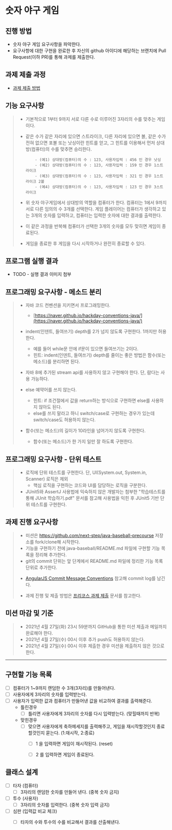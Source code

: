# 숫자 야구 게임
## 진행 방법
* 숫자 야구 게임 요구사항을 파악한다.
* 요구사항에 대한 구현을 완료한 후 자신의 github 아이디에 해당하는 브랜치에 Pull Request(이하 PR)를 통해 과제를 제출한다.

## 과제 제출 과정
* [과제 제출 방법](https://github.com/next-step/nextstep-docs/tree/master/precourse)

## 기능 요구사항
>* 기본적으로 1부터 9까지 서로 다른 수로 이루어진 3자리의 수를 맞추는 게임이다.
>* 같은 수가 같은 자리에 있으면 스트라이크, 다른 자리에 있으면 볼, 같은 수가 전혀 없으면 포볼 또는 낫싱이란 힌트를 얻고, 그 힌트를 이용해서 먼저 상대방(컴퓨터)의 수를 맞추면 승리한다.
>
>
>           - (예1) 상대방(컴퓨터)의 수 : 123, 사용자입력 : 456 인 경우 낫싱
>           - (예2) 상대방(컴퓨터)의 수 : 123, 사용자입력 : 159 인 경우 1스트라이크
>           - (예3) 상대방(컴퓨터)의 수 : 123, 사용자입력 : 321 인 경우 1스트라이크 2볼
>           - (예4) 상대방(컴퓨터)의 수 : 123, 사용자입력 : 123 인 경우 3스트라이크
>* 위 숫자 야구게임에서 상대방의 역할을 컴퓨터가 한다. 컴퓨터는 1에서 9까지 서로 다른 임의의 수 3개를 선택한다. 게임 플레이어는 컴퓨터가 생각하고 있는 3개의 숫자를 입력하고, 컴퓨터는 입력한 숫자에 대한 결과를 출력한다.
>* 이 같은 과정을 반복해 컴퓨터가 선택한 3개의 숫자를 모두 맞히면 게임이 종료된다.
>* 게임을 종료한 후 게임을 다시 시작하거나 완전히 종료할 수 있다.

## 프로그램 실행 결과
* TODO - 실행 결과 이미지 첨부

## 프로그래밍 요구사항 - 메소드 분리
>* 자바 코드 컨벤션을 지키면서 프로그래밍한다.
>
>   - [https://naver.github.io/hackday-conventions-java/](https://naver.github.io/hackday-conventions-java/)
>
>* indent(인덴트, 들여쓰기) depth를 2가 넘지 않도록 구현한다. 1까지만 허용한다.
> 
>   - 예를 들어 while문 안에 if문이 있으면 들여쓰기는 2이다.
>   - 힌트: indent(인덴트, 들여쓰기) depth를 줄이는 좋은 방법은 함수(또는 메소드)를 분리하면 된다.
>* 자바 8에 추가된 stream api를 사용하지 않고 구현해야 한다. 단, 람다는 사용 가능하다.
>* else 예약어를 쓰지 않는다.
>   - 힌트: if 조건절에서 값을 return하는 방식으로 구현하면 else를 사용하지 않아도 된다.
>   - else를 쓰지 말라고 하니 switch/case로 구현하는 경우가 있는데 switch/case도 허용하지 않는다.
>* 함수(또는 메소드)의 길이가 10라인을 넘어가지 않도록 구현한다.
>   - 함수(또는 메소드)가 한 가지 일만 잘 하도록 구현한다.


## 프로그래밍 요구사항 - 단위 테스트
>* 로직에 단위 테스트를 구현한다. 단, UI(System.out, System.in, Scanner) 로직은 제외 
>    - 핵심 로직을 구현하는 코드와 UI를 담당하는 로직을 구분한다.
>* JUnit5와 AssertJ 사용법에 익숙하지 않은 개발자는 첨부한 "학습테스트를 통해 JUnit 학습하기.pdf" 문서를 참고해 사용법을 익힌 후 JUnit5 기반 단위 테스트를 구현한다.

## 과제 진행 요구사항
>* 미션은 https://github.com/next-step/java-baseball-precourse 저장소를 fork/clone해 시작한다.
>* 기능을 구현하기 전에 java-baseball/README.md 파일에 구현할 기능 목록을 정리해 추가한다.
>* git의 commit 단위는 앞 단계에서 README.md 파일에 정리한 기능 목록 단위로 추가한다.
>  - [AngularJS Commit Message Conventions](https://gist.github.com/stephenparish/9941e89d80e2bc58a153) 참고해 commit log를 남긴다.
>* 과제 진행 및 제출 방법은 [프리코스 과제 제출](https://github.com/next-step/nextstep-docs/tree/master/precourse) 문서를 참고한다.

## 미션 마감 및 기준
>* 2021년 4월 27일(화) 23시 59분까지 GitHub을 통한 미션 제출과 메일까지 완료해야 한다.
>* 2021년 4월 27일(수) 00시 이후 추가 push도 허용하지 않는다.
>* 2021년 4월 27일(수) 00시 이후 제출한 경우 미션을 제출하지 않은 것으로 한다.

---

## 구현할 기능 목록
-[ ] 컴퓨터가 1~9까지 랜덤한 수 3개(3자리)를 만들어낸다.
-[ ] 사용자에게 3자리의 숫자를 입력받는다.
-[ ] 사용자가 입력한 값과 컴퓨터가 만들어낸 값을 비교하여 결과를 출력해준다.
    - 틀린경우
        -[ ] 틀리면 사용자에게 3자리의 숫자를 다시 입력받는다. (맞힐때까지 반복)
     - 맞힌경우
        -[ ] 맞으면 사용자에게 축하메세지를 출력해주고, 게임을 재시작할것인지 종료할것인지 묻는다. (1:재시작, 2:종료)
            -[ ] 1 을 입력하면 게임이 재시작된다. (reset)
            -[ ] 2 를 입력하면 게임이 종료된다.


## 클래스 설계
-[ ] 타자 (컴퓨터)
    -[ ] 3자리의 랜덤한 숫자를 만들어 낸다. (중복 숫자 금지)
-[ ] 투수 (사용자)
    -[ ] 3자리의 숫자를 입력한다. (중복 숫자 입력 금지)
-[ ] 심판 (입력값 비교 체크)
    -[ ] 타자의 수와 투수의 수를 비교해서 결과를 산출해낸다.
    
